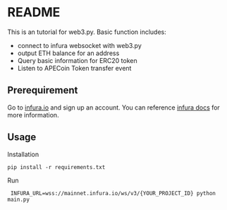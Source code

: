 # README

This is an tutorial for web3.py. Basic function includes:

* connect to infura websocket with web3.py
* output ETH balance for an address
* Query basic information for ERC20 token
* Listen to APECoin Token transfer event 

## Prerequirement

Go to [infura.io](https://infura.io/) and sign up an account. You can reference [infura docs](https://docs.infura.io/infura/getting-started) for more information.

## Usage

Installation

`pip install -r requirements.txt`

Run

` INFURA_URL=wss://mainnet.infura.io/ws/v3/{YOUR_PROJECT_ID} python main.py`

